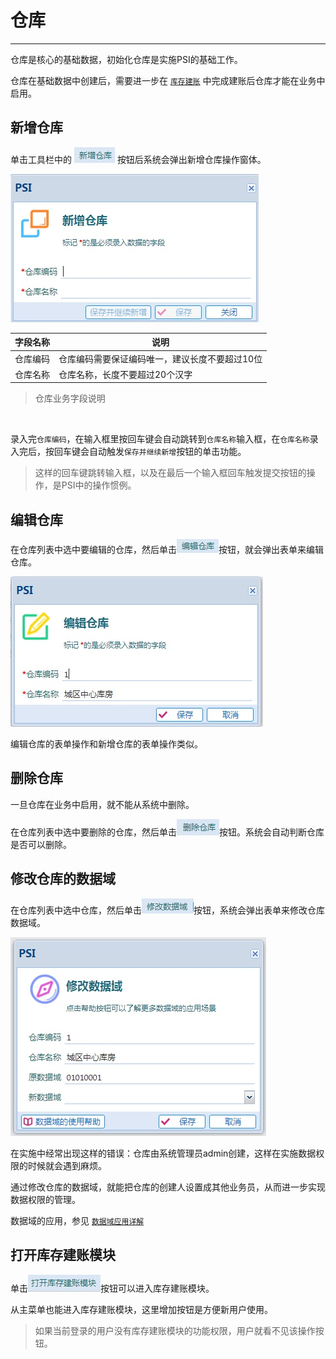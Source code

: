 # 仓库

---

仓库是核心的基础数据，初始化仓库是实施PSI的基础工作。

仓库在基础数据中创建后，需要进一步在 [`库存建账`](02-06.md) 中完成建账后仓库才能在业务中启用。

## 新增仓库

单击工具栏中的 ![](/assets/0205/02-05-01.jpg) 按钮后系统会弹出新增仓库操作窗体。

![](/assets/0205/02-05-02.jpg)

| 字段名称  | 说明           |
| -------- |-------------|
| 仓库编码  | 仓库编码需要保证编码唯一，建议长度不要超过10位 |
| 仓库名称  | 仓库名称，长度不要超过20个汉字      |

>仓库业务字段说明

<br /> 

录入完`仓库编码`，在输入框里按回车键会自动跳转到`仓库名称`输入框，在`仓库名称`录入完后，按回车键会自动触发`保存并继续新增`按钮的单击功能。

>这样的回车键跳转输入框，以及在最后一个输入框回车触发提交按钮的操作，是PSI中的操作惯例。

## 编辑仓库

在仓库列表中选中要编辑的仓库，然后单击![](/assets/0205/02-05-03.jpg)按钮，就会弹出表单来编辑仓库。

![](/assets/0205/02-05-08.jpg)

编辑仓库的表单操作和新增仓库的表单操作类似。

## 删除仓库

一旦仓库在业务中启用，就不能从系统中删除。

在仓库列表中选中要删除的仓库，然后单击![](/assets/0205/02-05-04.jpg)按钮。系统会自动判断仓库是否可以删除。

## 修改仓库的数据域

在仓库列表中选中仓库，然后单击![](/assets/0205/02-05-05.jpg)按钮，系统会弹出表单来修改仓库数据域。

![](/assets/0205/02-05-06.jpg)

在实施中经常出现这样的错误：仓库由系统管理员admin创建，这样在实施数据权限的时候就会遇到麻烦。

通过修改仓库的数据域，就能把仓库的创建人设置成其他业务员，从而进一步实现数据权限的管理。

数据域的应用，参见 [`数据域应用详解`](05.md)

## 打开库存建账模块

单击![](/assets/0205/02-05-07.jpg)按钮可以进入库存建账模块。

从主菜单也能进入库存建账模块，这里增加按钮是方便新用户使用。

>如果当前登录的用户没有库存建账模块的功能权限，用户就看不见该操作按钮。